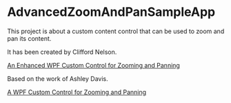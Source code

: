 # AdvancedZoomAndPanSampleApp

This project is about a custom content control that can be used to zoom and pan its content.

It has been created by Clifford Nelson.

[An Enhanced WPF Custom Control for Zooming and Panning](https://www.codeproject.com/Articles/1119476/An-Enhanced-WPF-Custom-Control-for-Zooming-and-Pan)

Based on the work of Ashley Davis.

[A WPF Custom Control for Zooming and Panning](https://www.codeproject.com/Articles/85603/A-WPF-custom-control-for-zooming-and-panning)



